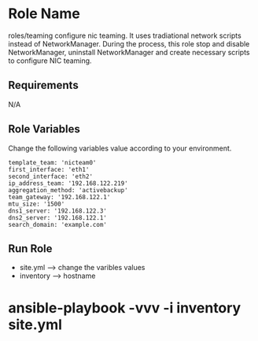 Role Name
=========

roles/teaming configure nic teaming. It uses tradiational network scripts instead of NetworkManager. During the process, this role stop and disable NetworkManager, uninstall NetworkManager and create necessary scripts to configure NIC teaming.  

Requirements
------------

N/A

Role Variables
--------------

Change the following variables value according to your environment. 

    template_team: 'nicteam0'
    first_interface: 'eth1'
    second_interface: 'eth2'
    ip_address_team: '192.168.122.219'
    aggregation_method: 'activebackup'
    team_gateway: '192.168.122.1'
    mtu_size: '1500'
    dns1_server: '192.168.122.3'
    dns2_server: '192.168.122.1'
    search_domain: 'example.com'


Run Role
--------

- site.yml --> change the varibles values
- inventory --> hostname

# ansible-playbook -vvv -i inventory site.yml
